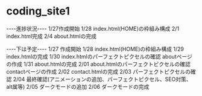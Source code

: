 # coding_site1

----進捗状況----
1/27作成開始
1/28 index.html(HOME)の枠組み構成
2/1 index.html完成
2/4 about.htmlの完成


----下は予定----
1/27 作成開始
1/28 index.html(HOME)の枠組み構成
1/29 index.htmlの完成
1/30 index.htmlのパーフェクトピクセルの確認 aboutページの作成
1/31 about.htmlの完成
2/01 about.htmlのパーフェクトピクセルの確認 contactページの作成
2/02 contact.htmlの完成
2/03 パーフェクトピクセルの確認 
2/04 最終確認(アニメーションの追加、パーフェクトピクセル、SEO対策、alt属等) 
2/05 ダークモードの追加
2/06 ダークモードの完成